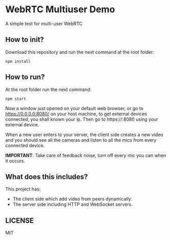 # WebRTC Multiuser Demo
A simple test for multi-user WebRTC

## How to init?
Download this repository and run the next command at the root folder:
```
npm install
```

## How to run?
At the root folder run the next command:
```
npm start
```

Now a window just opened on your default web browser, or go to https://0.0.0.0:8080/ on your host machine, to get external devices connected, you shall known your ip. Then go to https://<your ip>:8080 using your external device.

When a new user enters to your server, the client side creates a new video and you should see all the cameras and listen to all the mics from every connected device.

**IMPORTANT**: Take care of feedback noise, turn off every mic you can when it occurs.

## What does this includes?
This project has:
- The client side which add video from peers dynamically.
- The server side including HTTP and WebSocket servers.

## LICENSE
MIT
